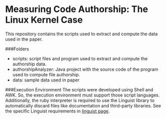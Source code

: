# Measuring Code Authorship: The Linux Kernel Case
This repository contains the scripts used to extract and compute the data used in the paper. 

###Folders
-	scripts: script files and program used to extract and compute the authorship data. 
-	authorshipAnalyzer: Java project with the source code of the program used to compute file authorship. 
-	data: sample data used in paper

###Execution Environment 
The scripts were developed using Shell and AWK. So, the execution environment must support those script languages.  Additionally, the ruby interpreter is required to use the Linguist library to automatically discard files like documentation and third-party libraries. See the specific Linguist requirements in [linguist page](https://github.com/github/linguist).
